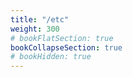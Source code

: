 ```yaml
---
title: "/etc"
weight: 300
# bookFlatSection: true   
bookCollapseSection: true
# bookHidden: true
---
```


<br>